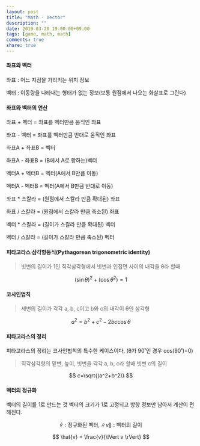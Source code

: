 ```yaml
---
layout: post
title: "Math - Vector"
description: ""
date: 2019-03-20 19:00:00+09:00
tags: [game, math, math]
comments: true
share: true
---
```


#### 좌표와 벡터

좌표 : 어느 지점을 가리키는 위치 정보

벡터 : 이동량을 나타내는 형태가 없는 정보(보통 원점에서 나오는 화살표로 그린다)



#### 좌표와 벡터의 연산

좌표 + 벡터 = 좌표를 벡터만큼 움직인 좌표

좌표 - 벡터 = 좌표를 벡터만큼 반대로 움직인 좌표

좌표A + 좌표B = 벡터

좌표A - 좌표B = (B에서 A로 향하는)벡터



벡터A + 벡터B = 벡터(A에서 B만큼 이동)

벡터A - 벡터B = 벡터(A에서 B만큼 반대로 이동)



좌표 * 스칼라 = (원점에서 스칼라 만큼 확대된) 좌표

좌표 / 스칼라 = (원점에서 스칼라 만큼 축소된) 좌표



벡터 * 스칼라 = (길이가 스칼라 만큼 확대된) 벡터

벡터 / 스칼라 = (길이가 스칼라 만큼 축소된) 벡터



#### 피타고라스 삼각항등식(Pythagorean trigonometric identity)

> 빗변의 길이가 1인 직각삼각형에서 빗변과 인접면 사이의 내각을 θ라 할때

$$
(\sin\theta)^2+(\cos\theta^2) = 1
$$



#### 코사인법칙
> 세변의 길이가 각각 a, b, c이고 b와 c의 내각이 θ인 삼각형

$$
a^2 = b^2+c^2-2bc\cos\theta
$$



#### 피타고라스의 정리
피타고라스의 정리는 코사인법칙의 특수한 케이스이다. (θ가 90˚인 경우 cos(90˚)=0)
> 직각삼각형의 밑변, 높이, 빗변을 각각 a, b, c라 할때 빗변 c의 길이

$$
c=\sqrt{(a^2+b^2)}
$$






#### 벡터의 정규화
벡터의 길이를 1로 만드는 것
벡터의 크기가 1로 고정되고 방향 정보만 남아서 계산이 편해진다.

$$
\hat{v}:\text{정규화된 벡터}, {\lVert v \rVert}:\text{벡터의 길이}
$$

$$
\hat{v} = \frac{v}{\lVert v \rVert}
$$









